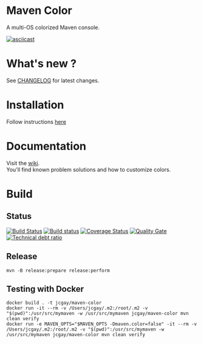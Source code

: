 # Maven Color

A multi-OS colorized Maven console.

[![asciicast](https://asciinema.org/a/51007.png)](https://asciinema.org/a/51007?autoplay=1)

# What's new ?

See [CHANGELOG](https://github.com/jcgay/maven-color/blob/master/CHANGELOG.md) for latest changes.

# Installation

Follow instructions [here](https://github.com/jcgay/maven-color/wiki/Installation)

# Documentation

Visit the [wiki](https://github.com/jcgay/maven-color/wiki).  
You'll find known problem solutions and how to customize colors.

# Build

## Status

[![Build Status](https://travis-ci.org/jcgay/maven-color.svg?branch=master)](https://travis-ci.org/jcgay/maven-color)
[![Build status](https://ci.appveyor.com/api/projects/status/y8rn0pew98jbr9j8/branch/master?svg=true)](https://ci.appveyor.com/project/jcgay/maven-color/branch/master)
[![Coverage Status](https://coveralls.io/repos/jcgay/maven-color/badge.svg?branch=master)](https://coveralls.io/r/jcgay/maven-color?branch=master)
[![Quality Gate](https://sonarqube.com/api/badges/gate?key=com.github.jcgay.maven.color:maven-color)](https://sonarqube.com/dashboard/index/com.github.jcgay.maven.color:maven-color)
[![Technical debt ratio](https://sonarqube.com/api/badges/measure?key=com.github.jcgay.maven.color:maven-color&metric=sqale_debt_ratio)](https://sonarqube.com/dashboard/index/com.github.jcgay.maven.color:maven-color)

## Release

    mvn -B release:prepare release:perform

## Testing with Docker

    docker build . -t jcgay/maven-color
    docker run -it --rm -v /Users/jcgay/.m2:/root/.m2 -v "$(pwd)":/usr/src/mymaven -w /usr/src/mymaven jcgay/maven-color mvn clean verify
    docker run -e MAVEN_OPTS="$MAVEN_OPTS -Dmaven.color=false" -it --rm -v /Users/jcgay/.m2:/root/.m2 -v "$(pwd)":/usr/src/mymaven -w /usr/src/mymaven jcgay/maven-color mvn clean verify
